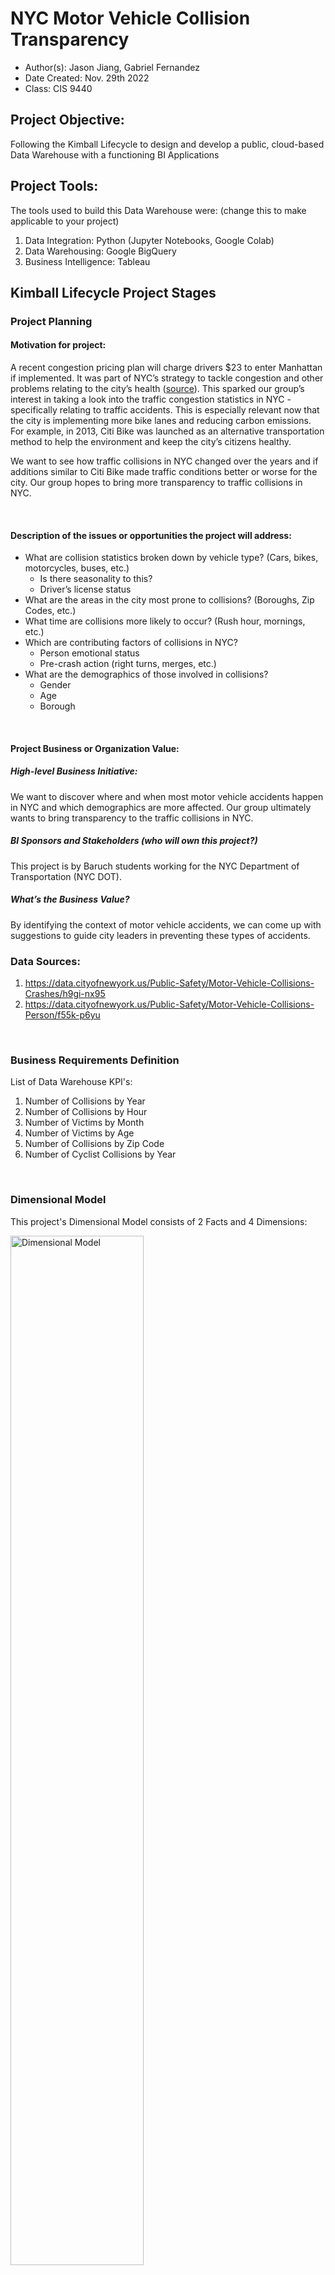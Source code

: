 # NYC Motor Vehicle Collision Transparency
- Author(s): Jason Jiang, Gabriel Fernandez
- Date Created: Nov. 29th 2022
- Class: CIS 9440

## Project Objective: 
Following the Kimball Lifecycle to design and develop a public, cloud-based Data Warehouse with a functioning BI Applications

## Project Tools:
The tools used to build this Data Warehouse were: (change this to make applicable to your project)
1. Data Integration: Python (Jupyter Notebooks, Google Colab)
2. Data Warehousing: Google BigQuery
3. Business Intelligence: Tableau

## Kimball Lifecycle Project Stages
### Project Planning
#### Motivation for project:
A recent congestion pricing plan will charge drivers $23 to enter Manhattan if implemented. It was part of NYC’s strategy to tackle congestion and other problems relating to the city’s health ([source](https://www.nytimes.com/2022/08/18/nyregion/nyc-congestion-pricing-manhattan.html)). This sparked our group’s interest in taking a look into the traffic congestion statistics in NYC - specifically relating to traffic accidents. This is especially relevant now that the city is implementing more bike lanes and reducing carbon emissions. For example, in 2013, Citi Bike was launched as an alternative transportation method to help the environment and keep the city’s citizens healthy. 

We want to see how traffic collisions in NYC changed over the years and if additions similar to Citi Bike made traffic conditions better or worse for the city. Our group hopes to bring more transparency to traffic collisions in NYC.

<p>&nbsp;</p>

#### Description of the issues or opportunities the project will address:
- What are collision statistics broken down by vehicle type? (Cars, bikes, motorcycles, buses, etc.)
    - Is there seasonality to this? 
    - Driver’s license status
- What are the areas in the city most prone to collisions? (Boroughs, Zip Codes, etc.)
- What time are collisions more likely to occur? (Rush hour, mornings, etc.)
- Which are contributing factors of collisions in NYC?
    - Person emotional status
    - Pre-crash action (right turns, merges, etc.)
- What are the demographics of those involved in collisions?
    - Gender
    - Age
    - Borough 

<p>&nbsp;</p>

#### Project Business or Organization Value:
##### High-level Business Initiative:
We want to discover where and when most motor vehicle accidents happen in NYC and which demographics are more affected. Our group ultimately wants to bring transparency to the traffic collisions in NYC.

##### BI Sponsors and Stakeholders (who will own this project?)
This project is by Baruch students working for the NYC Department of Transportation (NYC DOT).

##### What’s the Business Value?
By identifying the context of motor vehicle accidents, we can come up with suggestions to guide city leaders in preventing these types of accidents.


### Data Sources:
1. https://data.cityofnewyork.us/Public-Safety/Motor-Vehicle-Collisions-Crashes/h9gi-nx95
2. https://data.cityofnewyork.us/Public-Safety/Motor-Vehicle-Collisions-Person/f55k-p6yu

<br>

### Business Requirements Definition
List of Data Warehouse KPI's:
1. Number of Collisions by Year
2. Number of Collisions by Hour
3. Number of Victims by Month
4. Number of Victims by Age
5. Number of Collisions by Zip Code
6. Number of Cyclist Collisions by Year

<br>

### Dimensional Model
This project's Dimensional Model consists of 2 Facts and 4 Dimensions:
<!-- ![Dimensional Model](images/dimensional_model.png){: width="50%"} -->
<img src="images/dimensional_model.png" alt= "Dimensional Model" width="65%">

<p>&nbsp;</p>

This project's Kimball Bus Matrix:
<!-- ![Kimball Bus Matrix](images/bus_matrix.png) -->
<img src="images/bus_matrix.png" alt= "Kimball Bus Matrix" width="65%">

<br>

### Business Intelligence Design and Development
List of Visualizations for each KPI:
1. Line chart showing number of collisions by year allows us to see changes that occur over time. This allows us to investigate what year collisions are more likely to occur.
<!-- ![Number of Collisions by Year](images/graphs/number_of_collisions_by_year.png) -->
<img src="images/graphs/number_of_collisions_by_year.png" alt="Number of Collisions by Year" width="65%">

2. Bar chart showing number of collisions by hour. This KPI can show which time (24-hour clock) collisions are more likely to occur. The Metropolitan Transportation Authority can use this insight to increase public transportation during crash- prone hours to disincentivize driving.
<!-- ![Number of Collisions by Hour](images/graphs/number_of_collisions_by_hour.png) -->
<img src="images/graphs/number_of_collisions_by_hour.png" alt="Number of Collisions by Hour">

3. Bubble Graph showing the number of victims by month (by year). The size of each bubble correlates to the number of victims for that month. This can help the audience easily digest when most collisions take place and allow experts to better plan city traffic during months of high collisions.
<!-- ![Number of Victims by Month](images/graphs/number_of_victims_by_month.png) -->
<img src="images/graphs/number_of_victims_by_month.png" alt="Number of Victims by Month">

4. Histogram showing number of victims by age. A histogram works well here because it breaks down the frequency of collisions by age group (bins). We also further separated the data to look a male v.s female statistics of the victims. Public safety officials can create educational campaigns targeting the age and gender groups more likely to experience a collision.
<!-- ![Number of Victims by Age](images/graphs/number_of_victims_by_age.png) -->
<img src="images/graphs/number_of_victims_by_age.png" alt="Number of Victims by Age">

5. Another line graph showing number of cyclist collisions by year. We want to see how the introduction of city bikes since 2013 affected overall cyclist collisions (injuries and death).
<!-- ![Number of Cyclist Collisions by Year](images/graphs/number_of_cyclist_collisions_by_year.png) -->
<img src="images/graphs/number_of_cyclist_collisions_by_year.png" alt="Number of Cyclist Collisions by Year">

6. GeoMap showing number of collisions by zip code. Because our visuals are made in Tableau (and later published as dashboard), users can easily hover over the map to see the breakdown of collision counts by zip code. We originally had a treemap graph here showing areas of high collision, but it pushed out and made smaller collision count zip codes harder to see since size of the treemap directly correlates to collision count.
<!-- ![Number of Collisions by Zip Code](images/graphs/number_of_collisions_by_zip_code.png) -->
<img src="images/graphs/number_of_collisions_by_zip_code_geomap.png" alt="Number of Collisions by Zip Code">

<p>&nbsp;</p>

#### BI Application Wireframe Design:
<!-- ![BI Application Wireframe Design](images/wireframe_design.png) -->
<img src="images/wireframe_design.png" alt="BI Application Wireframe Design" width="110%">

<p>&nbsp;</p>

#### Pictures of final Dashboard(s):
##### Dashboard 1:
![Dashboard 1](images/dashboard1.png)


##### Dashboard 2:
![Dashboard 2](images/dashboard2.png)

<br>

### Deployment
The project was deployed on Tableau Public:
https://public.tableau.com/app/profile/jason.jiang4864/viz/NYCMotorVehicleCollisionTransparency_Story/Story?publish=yes 


## Optional: ETL Process
https://colab.research.google.com/drive/1WziHgZt8CkqWi8p2OFwlmhjA_Vsf54aP?authuser=1#scrollTo=3VOjAL0neHlK 